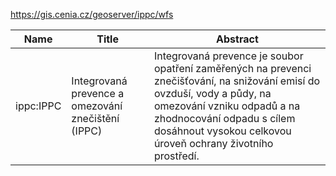 https://gis.cenia.cz/geoserver/ippc/wfs

|Name|Title|Abstract|
|--|--|--|
|ippc:IPPC|Integrovaná prevence a omezování znečištění (IPPC)|Integrovaná prevence je soubor opatření zaměřených na prevenci znečišťování, na snižování emisí do ovzduší, vody a půdy, na omezování vzniku odpadů a na zhodnocování odpadu s cílem dosáhnout vysokou celkovou úroveň ochrany životního prostředí.|
